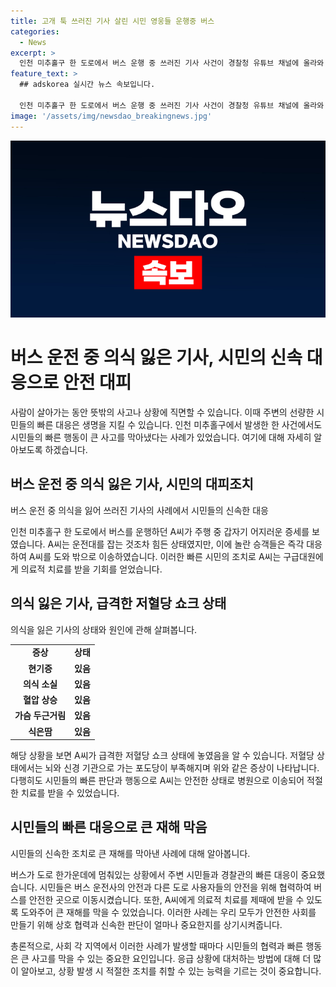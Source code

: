 ```yaml
---
title: 고개 툭 쓰러진 기사 살린 시민 영웅들 운행중 버스
categories:
  - News
excerpt: >
  인천 미추홀구 한 도로에서 버스 운행 중 쓰러진 기사 사건이 경찰청 유튜브 채널에 올라와 화제다. 기사가 운전 중 갑자기 의식을 잃자 시민들이 신속 대응하여 인명 피해를 막았는데, 이를 담은 영상을 보고 누리꾼들은 큰 관심을 기울이고 있다. 기사의 급격한 저혈당 쇼크로 의식을 잃어가는 모습이 담겨 있으며, 시민들과 구급대원들의 대처로 기사는 무사히 병원으로 이송되었고 현재는 건강을 회복했다. 이 사건으로 인해 시민들의 빠른 행동과 협력이 주목받고 있으며, 도로 위에서의 안전 문제와 시민들의 상황대처 능력에 대한 논의가 이어지고 있다.
feature_text: >
  ## adskorea 실시간 뉴스 속보입니다.

  인천 미추홀구 한 도로에서 버스 운행 중 쓰러진 기사 사건이 경찰청 유튜브 채널에 올라와 화제다. 기사가 운전 중 갑자기 의식을 잃자 시민들이 신속 대응하여 인명 피해를 막았는데, 이를 담은 영상을 보고 누리꾼들은 큰 관심을 기울이고 있다. 기사의 급격한 저혈당 쇼크로 의식을 잃어가는 모습이 담겨 있으며, 시민들과 구급대원들의 대처로 기사는 무사히 병원으로 이송되었고 현재는 건강을 회복했다. 이 사건으로 인해 시민들의 빠른 행동과 협력이 주목받고 있으며, 도로 위에서의 안전 문제와 시민들의 상황대처 능력에 대한 논의가 이어지고 있다.
image: '/assets/img/newsdao_breakingnews.jpg'
---
```


<p><img src="/assets/img/newsdao_breakingnews.jpg" alt="adskorea 속보" /></p>

<h1>버스 운전 중 의식 잃은 기사, 시민의 신속 대응으로 안전 대피</h1>

<p data-ke-size="size16">사람이 살아가는 동안 뜻밖의 사고나 상황에 직면할 수 있습니다. 이때 주변의 선량한 시민들의 빠른 대응은 생명을 지킬 수 있습니다. 인천 미추홀구에서 발생한 한 사건에서도 시민들의 빠른 행동이 큰 사고를 막아냈다는 사례가 있었습니다. 여기에 대해 자세히 알아보도록 하겠습니다.</p>

<h2 data-ke-size="size26">버스 운전 중 의식 잃은 기사, 시민의 대피조치</h2>

<p data-ke-size="size16">버스 운전 중 의식을 잃어 쓰러진 기사의 사례에서 시민들의 신속한 대응</p>

<p>인천 미추홀구 한 도로에서 버스를 운행하던 A씨가 주행 중 갑자기 어지러운 증세를 보였습니다. A씨는 운전대를 잡는 것조차 힘든 상태였지만, 이에 놀란 승객들은 즉각 대응하여 A씨를 도와 밖으로 이송하였습니다. 이러한 빠른 시민의 조치로 A씨는 구급대원에게 의료적 치료를 받을 기회를 얻었습니다.</p>

<h2 data-ke-size="size26">의식 잃은 기사, 급격한 저혈당 쇼크 상태</h2>

<p data-ke-size="size16">의식을 잃은 기사의 상태와 원인에 관해 살펴봅니다.</p>

<table>
  <tr>
    <td style="text-align: center; height: 17px;"><b>증상</b></td>
    <td style="text-align: center; height: 17px;"><b>상태</b></td>
  </tr>
  <tr>
    <td style="text-align: center; height: 17px;"><b>현기증</b></td>
    <td style="text-align: center; height: 17px;"><b>있음</b></td>
  </tr>
  <tr>
    <td style="text-align: center; height: 17px;"><b>의식 소실</b></td>
    <td style="text-align: center; height: 17px;"><b>있음</b></td>
  </tr>
  <tr>
    <td style="text-align: center; height: 17px;"><b>혈압 상승</b></td>
    <td style="text-align: center; height: 17px;"><b>있음</b></td>
  </tr>
  <tr>
    <td style="text-align: center; height: 17px;"><b>가슴 두근거림</b></td>
    <td style="text-align: center; height: 17px;"><b>있음</b></td>
  </tr>
  <tr>
    <td style="text-align: center; height: 17px;"><b>식은땀</b></td>
    <td style="text-align: center; height: 17px;"><b>있음</b></td>
  </tr>
</table>

<p>해당 상황을 보면 A씨가 급격한 저혈당 쇼크 상태에 놓였음을 알 수 있습니다. 저혈당 상태에서는 뇌와 신경 기관으로 가는 포도당이 부족해지며 위와 같은 증상이 나타납니다. 다행히도 시민들의 빠른 판단과 행동으로 A씨는 안전한 상태로 병원으로 이송되어 적절한 치료를 받을 수 있었습니다.</p>

<h2 data-ke-size="size26">시민들의 빠른 대응으로 큰 재해 막음</h2>

<p data-ke-size="size16">시민들의 신속한 조치로 큰 재해를 막아낸 사례에 대해 알아봅니다.</p>

<p>버스가 도로 한가운데에 멈춰있는 상황에서 주변 시민들과 경찰관의 빠른 대응이 중요했습니다. 시민들은 버스 운전사의 안전과 다른 도로 사용자들의 안전을 위해 협력하여 버스를 안전한 곳으로 이동시켰습니다. 또한, A씨에게 의료적 치료를 제때에 받을 수 있도록 도와주어 큰 재해를 막을 수 있었습니다. 이러한 사례는 우리 모두가 안전한 사회를 만들기 위해 상호 협력과 신속한 판단이 얼마나 중요한지를 상기시켜줍니다.</p>

<p>총론적으로, 사회 각 지역에서 이러한 사례가 발생할 때마다 시민들의 협력과 빠른 행동은 큰 사고를 막을 수 있는 중요한 요인입니다. 응급 상황에 대처하는 방법에 대해 더 많이 알아보고, 상황 발생 시 적절한 조치를 취할 수 있는 능력을 기르는 것이 중요합니다.</p>

